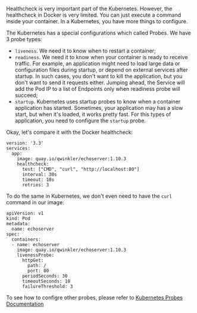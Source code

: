 Healthcheck is very important part of the Kubernetes. However, the healthcheck in Docker is very limited. You can just execute a command inside your container. In a Kubernetes, you have more things to configure.

The Kubernetes has a special configurations which called Probes. We have 3 probe types:
- `liveness`. We need it to know when to restart a container;
- `readiness`. We need it to know when your container is ready to receive traffic. For example, an application might need to load large data or configuration files during startup, or depend on external services after startup. In such cases, you don't want to kill the application, but you don't want to send it requests either. Jumping ahead, the Service will add the Pod IP to a list of Endpoints only when readiness probe will succeed;
- `startup`. Kubernetes uses startup probes to know when a container application has started. Sometimes, your application may has a slow start, but when it's loaded, it works pretty fast. For this types of application, you need to configure the `startup` probe.

Okay, let's compare it with the Docker healthcheck:
```
version: '3.3'
services:
  app:
    image: quay.io/qwinkler/echoserver:1.10.3
    healthcheck:
      test: ["CMD", "curl", "http://localhost:80"]
      interval: 30s
      timeout: 10s
      retries: 3
```

To do the same in Kubernetes, we don't even need to have the `curl` command in our image:

```
apiVersion: v1
kind: Pod
metadata:
  name: echoserver
spec:
  containers:
  - name: echoserver
    image: quay.io/qwinkler/echoserver:1.10.3
    livenessProbe:
      httpGet:
        path: /
        port: 80
      periodSeconds: 30
      timeoutSeconds: 10
      failureThreshold: 3
```

To see how to configre other probes, please refer to [Kubernetes Probes Documentation](https://kubernetes.io/docs/tasks/configure-pod-container/configure-liveness-readiness-startup-probes)
